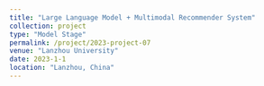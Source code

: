 ```yaml
---
title: "Large Language Model + Multimodal Recommender System"
collection: project
type: "Model Stage"
permalink: /project/2023-project-07
venue: "Lanzhou University"
date: 2023-1-1
location: "Lanzhou, China"
---
```


